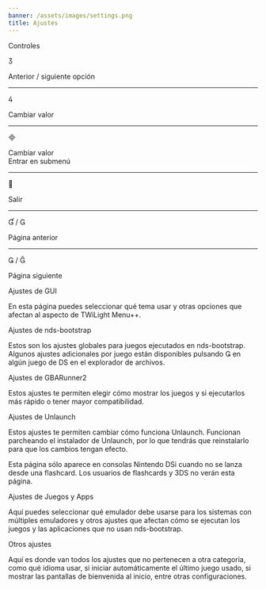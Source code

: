 ```yaml
---
banner: /assets/images/settings.png
title: Ajustes
---
```


<div id="conrols" class="section-title">Controles</div>
<div class="section-body">
    <div class="button-action-group">
        <p class="button-action button">&#xE07D;</p>
        <p class="button-action-text">Anterior / siguiente opción</p>
    </div>
    <hr>
    <div class="button-action-group">
        <p class="button-action button">&#xE07E;</p>
        <p class="button-action-text">Cambiar valor</p>
    </div>
    <hr>
    <div class="button-action-group">
        <p class="button-action button">&#xE000;</p>
        <p class="button-action-text">Cambiar valor<br>Entrar en submenú</p>
    </div>
    <hr>
    <div class="button-action-group">
        <p class="button-action button">&#xE001;</p>
        <p class="button-action-text">Salir</p>
    </div>
    <hr>
    <div class="button-action-group">
        <p class="button-action button">&#xE004; / &#xE002;</p>
        <p class="button-action-text">Página anterior</p>
    </div>
    <hr>
    <div class="button-action-group">
        <p class="button-action button">&#xE003; / &#xE005;</p>
        <p class="button-action-text">Página siguiente</p>
    </div>
</div>

<div id="gui-settings" class="section-title">Ajustes de GUI</div>
<div class="section-body">
    <p>En esta página puedes seleccionar qué tema usar y otras opciones que afectan al aspecto de TWiLight Menu++.</p>
</div>

<div id="nds-bootstrap-settings" class="section-title">Ajustes de nds-bootstrap</div>
<div class="section-body">
    <p>Estos son los ajustes globales para juegos ejecutados en nds-bootstrap. Algunos ajustes adicionales por juego están disponibles pulsando &#xE003; en algún juego de DS en el explorador de archivos.</p>
</div>

<div id="gbarunner2-settings" class="section-title">Ajustes de GBARunner2</div>
<div class="section-body">
    <p>Estos ajustes te permiten elegir cómo mostrar los juegos y si ejecutarlos más rápido o tener mayor compatibilidad.</p>
</div>

<div id="unlaunch-settings" class="section-title">Ajustes de Unlaunch</div>
<div class="section-body">
    <p>Estos ajustes te permiten cambiar cómo funciona Unlaunch. Funcionan parcheando el instalador de Unlaunch, por lo que tendrás que reinstalarlo para que los cambios tengan efecto.</p>
    <p>Esta página sólo aparece en consolas Nintendo DSi cuando no se lanza desde una flashcard. Los usuarios de flashcards y 3DS no verán esta página.</p>
</div>

<div id="games-and-apps-settings" class="section-title">Ajustes de Juegos y Apps</div>
<div class="section-body">
    <p>Aquí puedes seleccionar qué emulador debe usarse para los sistemas con múltiples emuladores y otros ajustes que afectan cómo se ejecutan los juegos y las aplicaciones que no usan nds-bootstrap.</p>
</div>

<div id="misc-settings" class="section-title">Otros ajustes</div>
<div class="section-body">
    <p>Aquí es donde van todos los ajustes que no pertenecen a otra categoría, como qué idioma usar, si iniciar automáticamente el último juego usado, si mostrar las pantallas de bienvenida al inicio, entre otras configuraciones.</p>
</div>
